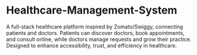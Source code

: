 # Healthcare-Management-System
A full-stack healthcare platform inspired by Zomato/Swiggy, connecting patients and doctors. Patients can discover doctors, book appointments, and consult online, while doctors manage requests and grow their practice. Designed to enhance accessibility, trust, and efficiency in healthcare.
